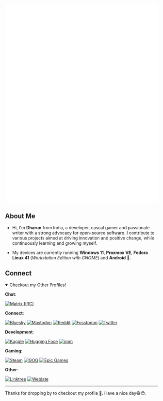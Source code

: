 [![GitHub Profile Metrics](github-metrics.svg)](https://kbdharun.dev)

## About Me

- Hi, I'm **Dharun** from India, a developer, casual gamer and passionate writer with a strong advocacy for open-source software. I contribute to various projects aimed at driving innovation and positive change, while continuously learning and growing myself.

- My devices are currently running **Windows 11**, **Proxmox VE**, **Fedora Linux 41** (_Workstation Edition with GNOME_) and **Android** 📱.

## Connect

<details open>
  <summary>Checkout my Other Profiles!</summary>

**Chat**:

[![Matrix (IRC)](https://img.shields.io/badge/Matrix-@kbdk:matrix.org-000000?logo=matrix&logoColor=fff)](https://matrix.to/#/@kbdk:matrix.org)

**Connect**:

[![Bluesky](https://img.shields.io/badge/Bluesky-@kbdharun.dev-0285FF?logo=bluesky)](https://bsky.app/profile/kbdharun.dev)
[![Mastodon](https://img.shields.io/badge/Mastodon-@kbdharunkrishna-6364FF?logo=mastodon&logoColor=fff)](https://mastodon.social/@kbdharunkrishna)
[![Reddit](https://img.shields.io/badge/Reddit-u/iKbdkblogs-FF4500?logo=reddit)](https://www.reddit.com/user/iKbdkblogs)
[![Fosstodon](https://img.shields.io/badge/Fosstodon-@kbdharun-6364FF?logo=mastodon&logoColor=fff)](https://fosstodon.org/@kbdharun)
[![Twitter](https://img.shields.io/badge/Twitter-@kbdharun-000000?logo=x&logoColor=fff)](https://x.com/kbdharun)

**Development**:

[![Kaggle](https://img.shields.io/badge/Kaggle-kbdharun-20BEFF?logo=kaggle&logoColor=fff)](https://www.kaggle.com/kbdharun)
[![Hugging Face](https://img.shields.io/badge/Hugging_Face-kbdharun-FFD21E?logo=huggingface&logoColor=fff)](https://huggingface.co/kbdharun)
[![npm](https://img.shields.io/badge/npm-kbdharun-CB3837?logo=npm)](https://www.npmjs.com/~kbdharun)

**Gaming**:

[![Steam](https://img.shields.io/badge/Steam-kbdkgamer-000000?logo=steam&logoColor=fff)](https://steamcommunity.com/id/kbdkgamer)
[![GOG](https://img.shields.io/badge/GOG-u/kbdk-86328A?logo=gogdotcom&logoColor=fff)](https://www.gog.com/u/kbdk)
[![Epic Games](https://img.shields.io/badge/Epic_Games-kbdkgamer-313131?logo=epicgames&logoColor=fff)](https://launcher.store.epicgames.com/u/5fa6149f50804c72aa0272c5dc452f82)

**Other**:

[![Linktree](https://img.shields.io/badge/Linktree-43E55E?logo=linktree&logoColor=fff)](https://linktr.ee/kbdharun)
[![Weblate](https://img.shields.io/badge/Weblate-2ECCAA?logo=weblate&logoColor=fff)](https://hosted.weblate.org/user/kbdharunkrishna)

</details>

---

Thanks for dropping by to checkout my profile 🙂. Have a nice day😄😉.
